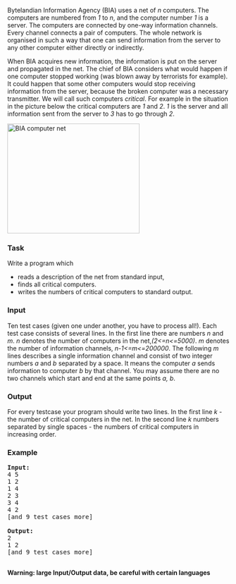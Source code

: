 <p>Bytelandian Information Agency (BIA) uses a net of <i>n</i> computers.
The computers are numbered from <i>1</i> to <i>n</i>, and
the computer number <i>1</i> is a server. The computers are connected
by one-way information channels. Every channel connects a pair of computers.
The whole network is organised in such a way that one can send information
from the server to any other computer either directly or indirectly.
</p>
<p>
When BIA acquires new information, the information is put on the server
and propagated in the net. The chief of BIA considers what would happen
if one computer stopped working (was blown away by terrorists for example).
It could happen that some other computers would stop receiving information
from the server, because the broken computer was a necessary transmitter.
We will call such computers <i>critical</i>. For example in the situation
in the picture below the critical computers are <i>1</i> and <i>2</i>. <i>1</i>
is the server and all information sent from the server to <i>3</i> has to go
through <i>2</i>.
</p>
<img src="/content/kfas:BIA.gif" alt="BIA computer net" width="300" height="249" border="0/">
<h3> Task </h3>
<p>
Write a program which
</p>
<div align="justify">
<ul>
<li> reads a description of the net from standard input,
</li>
<li> finds all critical computers.
</li>
<li> writes the numbers of critical computers to standard output.
</li>
</ul></div>
<h3> Input </h3>
<p>
Ten test cases (given one under another, you have to process all!).
Each test case consists of several lines.
In the first line there are numbers <i>n</i> and <i>m</i>. <i>n</i> denotes
the number of computers in the net,<i>(2&lt;=n&lt;=5000)</i>. <i>m </i> denotes the
number of information
channels, <i>n-1&lt;=m&lt;=200000</i>. The following <i>m</i> lines describes a single information
channel and consist of two integer numbers <i>a</i> and <i>b</i> separated by a space.
It means the computer <i>a</i> sends information to computer <i>b</i> by that channel.
You may assume there are no two channels which start and end at the same points <i>a, b</i>.
</p>
<h3> Output </h3>
<p>
For every testcase your program should write two lines. In the first line
<i>k</i> - the number of critical computers in the net. In the second line
<i>k</i> numbers separated by single spaces - the numbers of critical computers in increasing order.
</p>
<h3>Example</h3>
<pre><tt><b>Input:</b>
4 5
1 2
1 4
2 3
3 4
4 2
[and 9 test cases more]
</tt>
<tt><b>Output:</b>
2
1 2
[and 9 test cases more]
</tt>
</pre>
<b>Warning: large Input/Output data, be careful with certain languages</b>